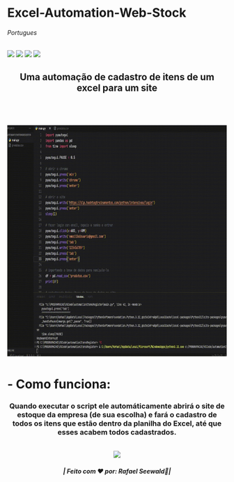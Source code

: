 # Excel-Automation-Web-Stock <h6>Portugues</h6>

<img src="https://img.shields.io/badge/PYTHON%20-%20darkblue"><img>
<img src="https://img.shields.io/badge/AUTOMATION%20-%20darkred"><img>
<img src="https://img.shields.io/badge/DATABASE%20-%20green"><img>
<img src="https://img.shields.io/badge/EXCEL%20-%20brown"><img>

<h2 align="center">Uma automação de cadastro de itens de um excel para um site</h2>
<br>

<h1 align="center">
<img src="./gif.gif" width="740" height="530"></img>
</h1>

<h1> - Como funciona:</h1>
<h3 align="center">Quando executar o script ele automáticamente abrirá o site de estoque da empresa (de sua escolha) e
fará o cadastro de todos os itens que estão dentro da planilha do Excel, até que esses acabem todos
cadastrados.</h3>


<div align="center">
  <footer>
    <br>
    <a href="https://www.instagram.com/vinyyboy_seewald/" target="_blank"><img src="https://img.shields.io/badge/LinkedIn-0077B5?style=for-the-badge&logo=linkedin&logoColor=white" target="_blank"></img></a>
    <h5>| Feito com ❤️ por: Rafael Seewald👋|</h5>
  </footer>
</div>

